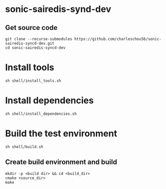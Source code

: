 # sonic-sairedis-synd-dev

## Get source code
```
git clone --recurse-submodules https://github.com/charleschou56/sonic-sairedis-syncd-dev.git  
cd sonic-sairedis-syncd-dev
```

# Install tools
```
sh shell/install_tools.sh
```

# Install dependencies
```
sh shell/install_dependencies.sh
```

# Build the test environment
```
sh shell/build.sh
```

## Create build environment and build
```
mkdir -p <build dir> && cd <build_dir>  
cmake <source_dir> 
make
```
